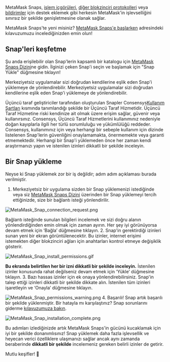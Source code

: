 MetaMask Snaps, [işlem içgörüleri](https://support.metamask.io/hc/en-us/articles/18377011111579), [diğer blokzinciri protokolleri](https://support.metamask.io/hc/en-us/articles/18376977618843) veya [bildirimler](https://support.metamask.io/hc/en-us/articles/18376956006171) için destek eklemek gibi herkesin MetaMask'in işlevselliğini sınırsız bir şekilde genişletmesine olanak sağlar.


MetaMask Snaps'te yeni misiniz? [MetaMask Snaps'e başlarken](https://support.metamask.io/hc/en-us/articles/18377120661019) adresindeki kılavuzumuzu incelediğinizden emin olun!


Snap'leri keşfetme
------------------


Şu anda erişilebilir olan Snap'lerin kapsamlı bir katalogu için [MetaMask Snaps Dizini](https://snaps.metamask.io/?utm_source=metamaskSupport&utm_medium=knowledge-base&utm_campaign=2023_Sep_snaps-launch_content_none)ne gidin. İlginizi çeken Snap'i seçin ve başlamak için "Snap Yükle" düğmesine tıklayın!


Merkeziyetsiz uygulamalar sizi doğrudan kendilerine eşlik eden Snap'i yüklemeye de yönlendirebilir. Merkeziyetsiz uygulamalar sizi doğrudan kendilerine eşlik eden Snap'i yüklemeye de yönlendirebilir.



Üçüncü taraf geliştiriciler tarafından oluşturulan Snapler Consensys[Kullanım Şartları](https://consensys.io/terms-of-use/) kısmında tanımlandığı şekilde bir Üçüncü Taraf Hizmetidir. Üçüncü Taraf Hizmetine riski kendinize ait olmak üzere erişim sağlar, güvenir veya kullanırsınız. Consensys, Üçüncü Taraf Hizmetlerini kullanımınız nedeniyle doğan kayıplarla ilgili her türlü sorumluluğu ve yükümlülüğü reddeder. Consensys, kullanımınız için veya herhangi bir sebeple kullanım için dizinde listelenen Snap'lerin güvenliğini onaylamamakta, önermemekte veya garanti etmemektedir. Herhangi bir Snap'i yüklemeden önce her zaman kendi araştırmanızı yapın ve istenilen izinleri dikkatli bir şekilde inceleyin.



Bir Snap yükleme
----------------


Neyse ki Snap yüklemek zor bir iş değildir; adım adım açıklaması burada verilmiştir.


1. Merkeziyetsiz bir uygulama sizden bir Snap yüklemenizi istediğinde veya siz [MetaMask Snaps Dizini](https://snaps.metamask.io/?utm_source=metamaskSupport&utm_medium=knowledge-base&utm_campaign=2023_Sep_snaps-launch_content_none) üzerinden bir Snap yüklemeyi tercih ettiğinizde, size bir bağlantı isteği yönlendirilir.  
  

![MetaMask_Snap_connection_request.png](https://support.metamask.io/hc/article_attachments/18406921359643)


Bağlantı isteğinde sunulan bilgileri incelemek ve sizi doğru alanın yönlendirdiğinden emin olmak için zaman ayırın. Her şey iyi görünüyorsa devam etmek için ‘Bağla’ düğmesine tıklayın.
2. Snap'in gerektirdiği izinleri sunan yeni bir ekran görüntülenecektir. Bu izinler, internet erişimi istemekten diğer blokzinciri ağları için anahtarları kontrol etmeye değişiklik gösterir.  
  

![MetaMask_Snap_install_permissions.gif](https://support.metamask.io/hc/article_attachments/18406892239131)


**Bu ekranda belirtilen her bir izni dikkatli bir şekilde inceleyin.** İstenilen izinler konusunda rahat değilseniz devam etmek için ‘Yükle’ düğmesine tıklayın.
3. Bazı hassas izinler için ek onaya yönlendirebilirsiniz. Snap'in talep ettiği izinleri dikkatli bir şekilde dikkate alın. İstenilen tüm izinleri işaretleyin ve ‘Onayla’ düğmesine tıklayın.


![MetaMask_Snap_permissions_warning.png](https://support.metamask.io/hc/article_attachments/18406921361563)
4. Başarılı! Snap artık başarılı bir şekilde yüklenmiştir. Bir hatayla mı karşılaştınız? Snap sorunlarını giderme [kılavuzumuza bakın](https://support.metamask.io/hc/en-us/articles/18377083455771).


![MetaMask_Snap_installation_complete.png](https://support.metamask.io/hc/article_attachments/18406892242843)


Bu adımları izlediğinizde artık MetaMask Snaps'in gücünü kucaklamak için iyi bir şekilde donanımlısınız! Snap yüklemek daha fazla işlevsellik ve heyecan verici özelliklere ulaşmanızı sağlar ancak aynı zamanda beraberinde **dikkatli bir şekilde** incelemeniz gereken belirli izinler de getirir.


Mutlu keşifler! 🚀

